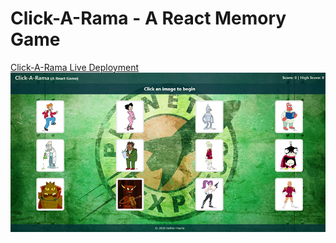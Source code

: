 # Click-A-Rama - A React Memory Game
[Click-A-Rama Live Deployment](https://jhaarla.github.io/click-a-rama/)
![Click-A-Rama screenshot](https://github.com/JHaarla/click-a-rama/blob/master/public/images/Click-A-Rama.png)
